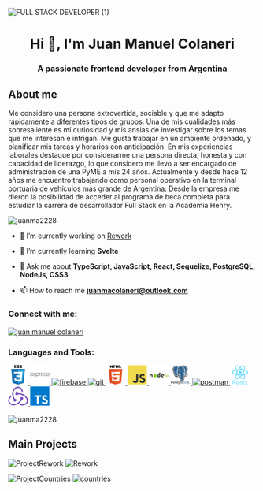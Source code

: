 ![FULL STACK DEVELOPER (1)](https://user-images.githubusercontent.com/102454695/187588306-b7278f34-ad72-432c-a3f6-8adca5fca17d.gif)




<h1 align="center">Hi 👋, I'm Juan Manuel Colaneri</h1>
<h3 align="center">A passionate frontend developer from Argentina</h3>

## About me

Me considero una persona extrovertida, sociable y que me adapto rápidamente a diferentes tipos de grupos. Una de mis cualidades más sobresaliente es mí curiosidad y mis ansias de investigar sobre los temas que me interesan e intrigan. Me gusta trabajar en un ambiente ordenado, y planificar mis tareas y horarios con anticipación. En mis experiencias laborales destaque por considerarme una persona directa, honesta y con capacidad de liderazgo, lo que considero me llevo a ser encargado de administración de una PyME a mis 24 años. Actualmente y desde hace 12 años me encuentro trabajando como personal operativo en la terminal portuaria de vehículos más grande de Argentina. Desde la empresa me dieron la posibilidad de acceder al programa de beca completa para estudiar la carrera de desarrollador Full Stack en la Academia Henry.

<p align="left"> <img src="https://komarev.com/ghpvc/?username=juanma2228&label=Profile%20views&color=0e75b6&style=flat" alt="juanma2228" /> </p>

- 🔭 I’m currently working on [Rework](https://re-work-ten.vercel.app)

- 🌱 I’m currently learning **Svelte**

- 💬 Ask me about **TypeScript, JavaScript, React, Sequelize, PostgreSQL, NodeJs, CSS3**

- 📫 How to reach me **juanmacolaneri@outlook.com**

<h3 align="left">Connect with me:</h3>
<p align="left">
<a href="https://linkedin.com/in/juan manuel colaneri" target="blank"><img align="center" src="https://raw.githubusercontent.com/rahuldkjain/github-profile-readme-generator/master/src/images/icons/Social/linked-in-alt.svg" alt="juan manuel colaneri" height="30" width="40" /></a>
</p>

<h3 align="left">Languages and Tools:</h3>
<p align="left"> <a href="https://www.w3schools.com/css/" target="_blank" rel="noreferrer"> <img src="https://raw.githubusercontent.com/devicons/devicon/master/icons/css3/css3-original-wordmark.svg" alt="css3" width="40" height="40"/> </a> <a href="https://expressjs.com" target="_blank" rel="noreferrer"> <img src="https://raw.githubusercontent.com/devicons/devicon/master/icons/express/express-original-wordmark.svg" alt="express" width="40" height="40"/> </a> <a href="https://firebase.google.com/" target="_blank" rel="noreferrer"> <img src="https://www.vectorlogo.zone/logos/firebase/firebase-icon.svg" alt="firebase" width="40" height="40"/> </a> <a href="https://git-scm.com/" target="_blank" rel="noreferrer"> <img src="https://www.vectorlogo.zone/logos/git-scm/git-scm-icon.svg" alt="git" width="40" height="40"/> </a> <a href="https://www.w3.org/html/" target="_blank" rel="noreferrer"> <img src="https://raw.githubusercontent.com/devicons/devicon/master/icons/html5/html5-original-wordmark.svg" alt="html5" width="40" height="40"/> </a> <a href="https://developer.mozilla.org/en-US/docs/Web/JavaScript" target="_blank" rel="noreferrer"> <img src="https://raw.githubusercontent.com/devicons/devicon/master/icons/javascript/javascript-original.svg" alt="javascript" width="40" height="40"/> </a> <a href="https://nodejs.org" target="_blank" rel="noreferrer"> <img src="https://raw.githubusercontent.com/devicons/devicon/master/icons/nodejs/nodejs-original-wordmark.svg" alt="nodejs" width="40" height="40"/> </a> <a href="https://www.postgresql.org" target="_blank" rel="noreferrer"> <img src="https://raw.githubusercontent.com/devicons/devicon/master/icons/postgresql/postgresql-original-wordmark.svg" alt="postgresql" width="40" height="40"/> </a> <a href="https://postman.com" target="_blank" rel="noreferrer"> <img src="https://www.vectorlogo.zone/logos/getpostman/getpostman-icon.svg" alt="postman" width="40" height="40"/> </a> <a href="https://reactjs.org/" target="_blank" rel="noreferrer"> <img src="https://raw.githubusercontent.com/devicons/devicon/master/icons/react/react-original-wordmark.svg" alt="react" width="40" height="40"/> </a> <a href="https://redux.js.org" target="_blank" rel="noreferrer"> <img src="https://raw.githubusercontent.com/devicons/devicon/master/icons/redux/redux-original.svg" alt="redux" width="40" height="40"/> </a> <a href="https://www.typescriptlang.org/" target="_blank" rel="noreferrer"> <img src="https://raw.githubusercontent.com/devicons/devicon/master/icons/typescript/typescript-original.svg" alt="typescript" width="40" height="40"/> </a> </p>

<p><img align="center" src="https://github-readme-stats.vercel.app/api/top-langs?username=juanma2228&show_icons=true&locale=en&layout=compact" alt="juanma2228" /></p>

## Main Projects

![ProjectRework](https://img.shields.io/badge/Project-Rework-orange)
![Rework](https://user-images.githubusercontent.com/102454695/187529610-85dc5d04-8721-4176-8941-28fecaba3415.png)

![ProjectCountries](https://img.shields.io/badge/Project-Countries-blue)
![countries](https://user-images.githubusercontent.com/102454695/187531026-9fcfc5f1-f00c-4f98-9edb-9b028d5da16a.png)

<!--
**juanma2228/juanma2228** is a ✨ _special_ ✨ repository because its `README.md` (this file) appears on your GitHub profile.

Here are some ideas to get you started:

- 🔭 I’m currently working on ...
- 🌱 I’m currently learning ...
- 👯 I’m looking to collaborate on ...
- 🤔 I’m looking for help with ...
- 💬 Ask me about ...
- 📫 How to reach me: ...
- 😄 Pronouns: ...
- ⚡ Fun fact: ...
-->
